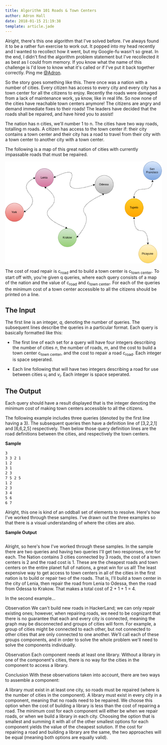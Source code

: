 ```yaml
---
title: Algorithm 101 Roads & Town Centers
author: Adron Hall
date: 2018-01-15 21:19:38
template: article.jade
---
```

Alright, there's this one algorithm that I've solved before. I've always found it to be a rather fun exercise to work out. It popped into my head recently and I wanted to recollect how it went, but my Google-fu wasn't so great. In the end, I didn't find the algorithm problem statement but I've recollected it as best as I could from memory. If you know what the name of this challenge is I'd love to know what it's called or if I've put it back together correctly. Ping me [@Adron](https://twitter.com/Adron).

So the story goes something like this. There once was a nation with a number of cities. Every citizen has access to every city and every city has a town center for all the citizens to enjoy. Recently the roads were damaged from a lack of maintenance work, ya know, like in real life. So now none of the cities have reachable town centers anymore! The citizens are angry and demand immediate fixes to their roads! The leaders have decided that the roads shall be repaired, and have hired you to assist!

The nation has n cities, we'll number 1 to n. The cities have two way roads, totalling m roads. A citizen has access to the town center if: their city contains a town center and their city has a road to travel from their city with a town center to another city with a town center.

The following is a map of this great nation of cities with currently impassable roads that must be repaired.

![Nation](nation.png)

<span class="more"></span>

The cost of road repair is c<sub>road</sub> and to build a town center is c<sub>town center</sub>. To start off with, you're given q queries, where each query consists of a map of the nation and the value of c<sub>road</sub> and c<sub>town center</sub>. For each of the queries the minimum cost of a town center accessible to all the citizens should be printed on a line.

## The Input

The first line is an integer, *q*, denoting the number of queries. The subsequent lines describe the queries in a particular format. Each query is basically formatted like this:

* The first line of each set for a query will have four integers describing the number of cities *n*, the number of roads, *m*, and the cost to build a town center c<sub>town center</sub>, and the cost to repair a road c<sub>road</sub>. Each integer is space seperated.

* Each line following that will have two integers describing a road for use between cities *u<sub>i</sub>* and *v<sub>i</sub>*. Each integer is space seperated.

## The Output

Each query should have a result displayed that is the integer denoting the minimum cost of making town centers accessible to all the citizens.

The following example includes three queries (denoted by the first line having a 3). The subsequent queries then have a definition line of [3,2,2,1] and [6,6,2,5] respectively. Then below those query definition lines are the road definitions between the cities, and respectively the town centers.

**Sample**

```
3
3 3 2 1
1 2
3 1
2 3
7 5 2 5
1 2
2 3
3 4
5 6
6 7

```

Alright, this one is kind of an oddball set of elements to resolve.  Here's how I've worked through these samples. I've drawn out the three examples so that there is a visual understanding of where the cities are also.






**Sample Output**

```
```

Alright, so here's how I've worked through these samples. In the sample there are two queries and having two queries I'll get two responses, one for each. The Nation contains 3 cities connected by 3 roads, the cost of a town centers is 2 and the road cost is 1. These are the cheapest roads and town centers on the entire planet full of nations, a great win for us all! The least expensive way to get access to town centers in all of the cities in the first nation is to build or repair two of the roads. That is, I'll build a town center in the city of Lenia, then repair the road from Lenia to Odessa, then the road from Odessa to Krakow. That makes a total cost of 2 + 1 + 1 = 4.

In the second example...














Observation 
We can't build new roads in HackerLand; we can only repair existing ones; however, when repairing roads, we need to be cognizant that there is no guarantee that each and every city is connected, meaning the graph may be disconnected and groups of cities will form. For example, a group of  cities might be connected to each other, but not connected to  other cities that are only connected to one another. We'll call each of these groups components, and in order to solve the whole problem we'll need to solve the components individually.

Observation 
Each component needs at least one library. Without a library in one of the component's cities, there is no way for the cities in the component to access a library.

Conclusion
With these observations taken into account, there are two ways to assemble a component:

A library must exist in at least one city, so  roads must be repaired (where  is the number of cities in the component).
A library must exist in every city in a component, meaning that no roads need to be repaired. We choose this option when the cost of building a library is less than the cost of repairing a road.
The minimum cost for each component will either be  when we repair roads, or  when we build a library in each city. Choosing the option that is smallest and summing it with all of the other smallest options for each component yields the value of the cheapest solution. If the cost for repairing a road and building a library are the same, the two approaches will be equal (meaning both options are equally valid).
